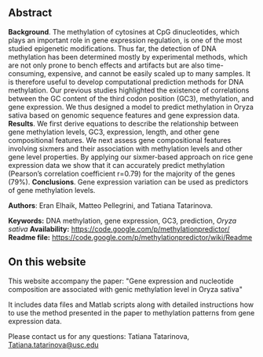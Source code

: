 ## Abstract ##

**Background**. The methylation of cytosines at CpG dinucleotides, which plays an important role in gene expression regulation, is one of the most studied epigenetic modifications. Thus far, the detection of DNA methylation has been determined mostly by experimental methods, which are not only prone to bench effects and artifacts but are also time-consuming, expensive, and cannot be easily scaled up to many samples. It is therefore useful to develop computational prediction methods for DNA methylation. Our previous studies highlighted the existence of correlations between the GC content of the third codon position (GC3), methylation, and gene expression. We thus designed a model to predict methylation in Oryza sativa based on genomic sequence features and gene expression data. **Results**. We first derive equations to describe the relationship between gene methylation levels, GC3, expression, length, and other gene compositional features. We next assess gene compositional features involving sixmers and their association with methylation levels and other gene level properties. By applying our sixmer-based approach on rice gene expression data we show that it can accurately predict methylation (Pearson’s correlation coefficient r=0.79) for the majority of the genes (79%). **Conclusions**. Gene expression variation can be used as predictors of gene methylation levels.

**Authors**: Eran Elhaik, Matteo Pellegrini, and Tatiana Tatarinova.

**Keywords:** DNA methylation, gene expression, GC3, prediction, _Oryza sativa_
**Availability:** https://code.google.com/p/methylationpredictor/
**Readme file:** https://code.google.com/p/methylationpredictor/wiki/Readme

## On this website ##
This website accompany the paper: "Gene expression and nucleotide composition are associated with genic methylation level in Oryza sativa"

It includes data files and Matlab scripts along with detailed instructions how to use the method presented in the paper to methylation patterns from gene expression data.

Please contact us for any questions:
Tatiana Tatarinova, Tatiana.tatarinova@usc.edu